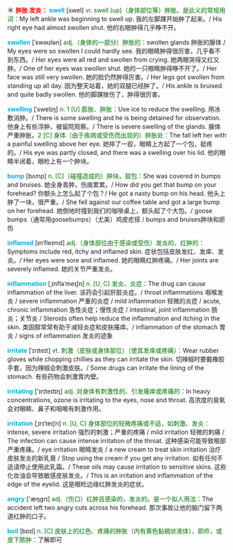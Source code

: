 ☀ <font color="red">**肿胀 发炎：**</font>
<font color="sky blue">**swell**</font> [swel] 
<font color="rgb(227, 108, 9)">vi. swell (up)（身体部位等）肿胀。是此义的常规用词：</font>My left ankle was beginning to swell up. 我的左脚踝开始肿了起来。/ His right eye had almost swollen shut. 他的右眼肿得几乎睁不开。
           
<font color="sky blue">**swollen**</font> [ˈswəʊlən]
<font color="rgb(227, 108, 9)">adj.（身体的一部分）肿胀的：</font>swollen glands 肿胀的腺体 / My eyes were so swollen I could hardly see. 我的眼睛肿得很厉害，几乎看不到东西。/ Her eyes were all red and swollen from crying. 她两眼哭得又红又肿。/ One of her eyes was swollen shut. 她的一只眼睛肿得睁不开了。/ Her face was still very swollen. 她的脸仍然肿得厉害。/ Her legs got swollen from standing up all day. 因为整天站着，她的双腿已经肿了。/ His ankle is bruised and quite badly swollen. 他的脚踝挫伤了，肿得很厉害。
           
<font color="sky blue">**swelling**</font> [ˈswelɪŋ]
<font color="rgb(227, 108, 9)">n. 1 [U] 膨胀、肿胀：</font>Use ice to reduce the swelling. 用冰敷消肿。/ There is some swelling and he is being detained for observation. 他身上有些浮肿，被留院观察。/ There is severe swelling of the glands. 腺体严重肿胀。<font color="rgb(227, 108, 9)">2 [C] 身体（由于疾病或受伤而出现的）肿胀处：</font>The fall left her with a painful swelling above her eye. 她摔了一跤，眼睛上方起了一个包，挺疼的。/ His eye was partly closed, and there was a swelling over his lid. 他的眼睛半闭着，眼睑上有一个肿块。
           
<font color="sky blue">**bump**</font> [bʌmp]
<font color="rgb(227, 108, 9)">n. [C]（碰撞造成的）肿块，鼓包：</font>She was covered in bumps and bruises. 她全身青肿，伤痕累累。/ How did you get that bump on your forehead? 你额头上怎么起了个包？/ He got a nasty bump on his head. 他头上肿了一块，很严重。/ She fell against our coffee table and got a large bump on her forehead. 她倒地时撞到我们的咖啡桌上，额头起了个大包。/ goose bumps（通常用goosebumps）（尤美）鸡皮疙搭 / bumps and bruises肿块和瘀伤
           
<font color="sky blue">**inflamed**</font> [ɪnˈfleɪmd]
<font color="rgb(227, 108, 9)">adj.（身体部位由于感染或受伤）发炎的、红肿的：</font>Symptoms include red, itchy and inflamed skin. 症状包括皮肤发红、发痒、发炎。/ Her eyes were sore and inflamed. 她的眼睛红肿疼痛。/ Her joints are severely inflamed. 她的关节严重发炎。

<font color="sky blue">**inflammation**</font> [ˌɪnfləˈmeɪʃn]
<font color="rgb(227, 108, 9)">n. [U, C] 发炎、炎症：</font>The drug can cause inflammation of the liver. 该药会引起肝脏炎症。/ throat inflammations 咽喉发炎 / severe inflammation 严重的炎症 / mild inflammation 轻微的炎症 / acute, chronic inflammation 急性炎症；慢性炎症 / intestinal, joint inflammation 肠炎；关节炎 / Steroids often help reduce the inflammation and itching in the skin. 类固醇常常有助于减轻炎症和皮肤瘙痒。/ inflammation of the stomach 胃炎 / signs of inflammation 发炎的迹象
                      
<font color="sky blue">**irritate**</font> [ˈɪrɪteɪt]
<font color="rgb(227, 108, 9)">vt. 刺激（皮肤或身体部位）（使其发痒或疼痛）：</font>Wear rubber gloves while chopping chillies as they can irritate the skin. 切辣椒时要戴橡胶手套，因为辣椒会刺激皮肤。/ Some drugs can irritate the lining of the stomach. 有些药物会刺激胃内壁。
           
<font color="sky blue">**irritating**</font> ['ɪrɪteɪtɪŋ]
<font color="rgb(227, 108, 9)">adj. 对身体有刺激性的、引发瘙痒或疼痛的：</font>In heavy concentrations, ozone is irritating to the eyes, nose and throat. 高浓度的臭氧会对眼睛、鼻子和咽喉有刺激作用。

<font color="sky blue">**irritation**</font> [ˌɪrɪˈteɪʃn]
<font color="rgb(227, 108, 9)">n. [U, C] 身体部位的轻微疼痛或不适，如刺激、发炎：</font>intense, severe irritation 强烈的刺激；严重的疼痛 / mild irritation 轻微的刺痛 / The infection can cause intense irritation of the throat. 这种感染可能导致喉部严重疼痛。/ eye irritation 眼睛发炎 / a new cream to treat skin irritation 治疗皮肤发炎的新乳膏 / Stop using the cream if you get any irritation. 如有任何不适请停止使用此乳霜。/ These oils may cause irritation to sensitive skins. 这些化妆油会导致敏感皮肤发炎。/ This is an irritation and inflammation of the edge of the eyelid. 这是眼睑边缘红肿发炎的症状。

<font color="sky blue">**angry**</font> ['æŋɡrɪ] 
<font color="rgb(227, 108, 9)">adj.（伤口）红肿且感染的，发炎的。是一个拟人用法：</font>The accident left two angry cuts across his forehead. 那次事故让他的脑门留下两道红肿的口子。

<font color="sky blue">**boil**</font> [bɒɪl] 
<font color="rgb(227, 108, 9)">n. [C] 皮肤上的红色、疼痛的肿胀（内有黄色黏稠状液体），即疖，或皮下脓肿：</font>了解即可


